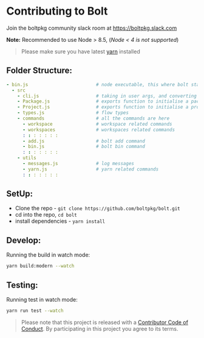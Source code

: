 # Contributing to Bolt

Join the boltpkg community slack room at https://boltpkg.slack.com

**Note:** Recommended to use Node > 8.5, (*Node < 4 is not supported*)

> Please make sure you have latest [yarn](https://yarnpkg.com/en/docs/install) installed

## Folder Structure:

```yml
- bin.js                         # node executable, this where bolt starts
  - src
    - cli.js                     # taking in user args, and converting them to command map, - also calls the command as per argv
    - Package.js                 # exports function to initialise a package
    - Project.js                 # exports function to initialise a project
    - types.js                   # flow types
    - commands                   # all the commands are here
      - workspace                # workspace related commands
      - workspaces               # workspaces related commands
      : : : : : : :
      - add.js                   # bolt add command
      - bin.js                   # bolt bin command
      : : : : : : :
    - utils
      - messages.js              # log messages
      - yarn.js                  # yarn related commands
      : : : : : : :
```

## SetUp:

- Clone the repo - `git clone https://github.com/boltpkg/bolt.git`
- cd into the repo, `cd bolt`
- install dependencies - `yarn install`

## Develop:

Running the build in watch mode:

```sh
yarn build:modern --watch
```

## Testing:

Running test in watch mode:

```sh
yarn run test --watch
```

> Please note that this project is released with a [Contributor Code of Conduct](code-of-conduct.md). By participating in this project you agree to its terms.
